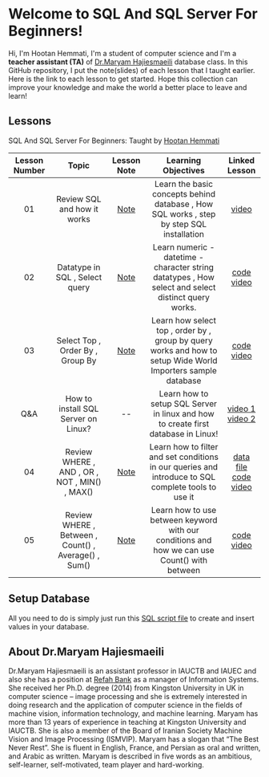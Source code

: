 
# Welcome to SQL And SQL Server For Beginners!

Hi, I'm Hootan Hemmati, I'm a student of computer science and I'm a **teacher assistant (TA)** of [Dr.Maryam Hajiesmaeili](https://www.linkedin.com/in/dr-maryam-hajiesmaeili-90930743/) database class.
In this GitHub repository, I put the note(slides) of each lesson that I taught earlier.
Here is the link to each lesson to get started.
Hope this collection can improve your knowledge and make the world a better place to leave and learn!


## Lessons


SQL And SQL Server For Beginners: Taught  by [Hootan Hemmati](https://hootanht.github.io/resume/index-en.html)


| Lesson Number | Topic | Lesson Note | Learning Objectives | Linked Lesson |
| :-----------: | :----------------------------------------: | :--------------------------------------------------: | :-----------------------------------------------------------------------------------------------------------------------------------------------------------------------: | :---------------------------------------------------------------------: |
| 01 | Review SQL and how it works | [Note](https://github.com/hootanht/DatabaseTeacherAssistant/blob/main/Course/Session%2001/Note/note.pdf) | Learn the basic concepts behind database , How SQL works , step by step SQL installation | [video](https://t.me/dotnetcode/2203) | 
| 02 | Datatype in SQL , Select query | [Note](https://github.com/hootanht/DatabaseTeacherAssistant/blob/main/Course/Session%2002/Note/note.pdf) | Learn numeric - datetime - character string datatypes , How select and select distinct query works.  | [code](https://github.com/hootanht/DatabaseTeacherAssistant/blob/main/Course/Session%2002/Code/02-Education-Code.sql)<br/> [video](https://t.me/dotnetcode/2205) |
| 03 | Select Top , Order By , Group By | [Note](https://github.com/hootanht/DatabaseTeacherAssistant/blob/main/Course/Session%2003/Note/note.pdf) | Learn how select top , order by , group by query works and how to setup Wide World Importers sample database  | [code](https://github.com/hootanht/DatabaseTeacherAssistant/blob/main/Course/Session%2003/Code/01-Education-Code.sql)<br/> [video](https://t.me/dotnetcode/2230) |
| Q&A | How to install SQL Server on Linux? | -- | Learn how to setup SQL Server in linux and how to create first database in Linux!  | [video 1](https://t.me/dotnetcode/2243)<br/> [video 2](https://t.me/dotnetcode/2245) |
| 04 | Review WHERE , AND , OR , NOT , MIN() , MAX() | [Note](https://github.com/hootanht/DatabaseTeacherAssistant/blob/main/Course/Session%2004/Note/note.pdf) | Learn how to filter and set conditions in our queries and introduce to SQL complete tools to use it  | [data file](https://github.com/hootanht/DatabaseTeacherAssistant/blob/main/Course/Session%2004/Code/InsertData.sql) [code](https://github.com/hootanht/DatabaseTeacherAssistant/blob/main/Course/Session%2004/Code/code.sql)<br/> [video](https://t.me/dotnetcode/2256) |
| 05 | Review WHERE , Between , Count() , Average() , Sum() | [Note](https://github.com/hootanht/DatabaseTeacherAssistant/blob/main/Course/Session%2005/Note/note.pdf) | Learn how to use between keyword with our conditions and how we can use Count() with between  | [code](https://github.com/hootanht/DatabaseTeacherAssistant/blob/main/Course/Session%2005/Code/code.sql)<br/> [video](https://t.me/dotnetcode/2298) |


## Setup Database
All you need to do is simply just run this [SQL script file](https://github.com/hootanht/DatabaseTeacherAssistant/blob/main/Course/Session%2002/Code/01-Create-Database.sql) to create and insert values in your database.
## About Dr.Maryam Hajiesmaeili

Dr.Maryam Hajiesmaeili is an assistant professor in IAUCTB and IAUEC and also she has a position at [Refah Bank](https://www.refah-bank.ir) as a manager of Information Systems. She received her Ph.D. degree (2014) from Kingston University in UK in computer science – image processing and she is extremely interested in doing research and the application of computer science in the fields of machine vision, information technology, and machine learning. Maryam has more than 13 years of experience in teaching at Kingston University and IAUCTB. She is also a member of the Board of Iranian Society Machine Vision and Image Processing (ISMVIP). Maryam has a slogan that “The Best Never Rest”. She is fluent in English, France, and Persian as oral and written, and Arabic as written. Maryam is described in five words as an ambitious, self-learner, self-motivated, team player and hard-working.
